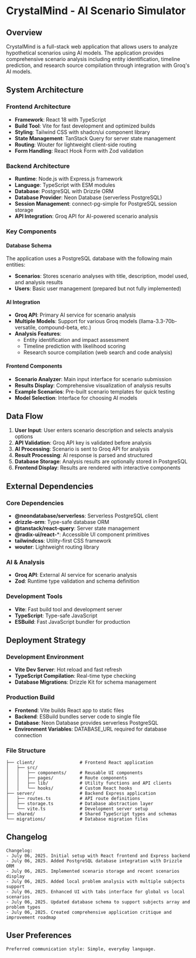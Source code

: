 # CrystalMind - AI Scenario Simulator

## Overview

CrystalMind is a full-stack web application that allows users to analyze hypothetical scenarios using AI models. The application provides comprehensive scenario analysis including entity identification, timeline prediction, and research source compilation through integration with Groq's AI models.

## System Architecture

### Frontend Architecture
- **Framework**: React 18 with TypeScript
- **Build Tool**: Vite for fast development and optimized builds
- **Styling**: Tailwind CSS with shadcn/ui component library
- **State Management**: TanStack Query for server state management
- **Routing**: Wouter for lightweight client-side routing
- **Form Handling**: React Hook Form with Zod validation

### Backend Architecture
- **Runtime**: Node.js with Express.js framework
- **Language**: TypeScript with ESM modules
- **Database**: PostgreSQL with Drizzle ORM
- **Database Provider**: Neon Database (serverless PostgreSQL)
- **Session Management**: connect-pg-simple for PostgreSQL session storage
- **API Integration**: Groq API for AI-powered scenario analysis

### Key Components

#### Database Schema
The application uses a PostgreSQL database with the following main entities:
- **Scenarios**: Stores scenario analyses with title, description, model used, and analysis results
- **Users**: Basic user management (prepared but not fully implemented)

#### AI Integration
- **Groq API**: Primary AI service for scenario analysis
- **Multiple Models**: Support for various Groq models (llama-3.3-70b-versatile, compound-beta, etc.)
- **Analysis Features**: 
  - Entity identification and impact assessment
  - Timeline prediction with likelihood scoring
  - Research source compilation (web search and code analysis)

#### Frontend Components
- **Scenario Analyzer**: Main input interface for scenario submission
- **Results Display**: Comprehensive visualization of analysis results
- **Example Scenarios**: Pre-built scenario templates for quick testing
- **Model Selection**: Interface for choosing AI models

## Data Flow

1. **User Input**: User enters scenario description and selects analysis options
2. **API Validation**: Groq API key is validated before analysis
3. **AI Processing**: Scenario is sent to Groq API for analysis
4. **Result Processing**: AI response is parsed and structured
5. **Database Storage**: Analysis results are optionally stored in PostgreSQL
6. **Frontend Display**: Results are rendered with interactive components

## External Dependencies

### Core Dependencies
- **@neondatabase/serverless**: Serverless PostgreSQL client
- **drizzle-orm**: Type-safe database ORM
- **@tanstack/react-query**: Server state management
- **@radix-ui/react-***: Accessible UI component primitives
- **tailwindcss**: Utility-first CSS framework
- **wouter**: Lightweight routing library

### AI & Analysis
- **Groq API**: External AI service for scenario analysis
- **Zod**: Runtime type validation and schema definition

### Development Tools
- **Vite**: Fast build tool and development server
- **TypeScript**: Type-safe JavaScript
- **ESBuild**: Fast JavaScript bundler for production

## Deployment Strategy

### Development Environment
- **Vite Dev Server**: Hot reload and fast refresh
- **TypeScript Compilation**: Real-time type checking
- **Database Migrations**: Drizzle Kit for schema management

### Production Build
- **Frontend**: Vite builds React app to static files
- **Backend**: ESBuild bundles server code to single file
- **Database**: Neon Database provides serverless PostgreSQL
- **Environment Variables**: DATABASE_URL required for database connection

### File Structure
```
├── client/                 # Frontend React application
│   ├── src/
│   │   ├── components/     # Reusable UI components
│   │   ├── pages/          # Route components
│   │   ├── lib/            # Utility functions and API clients
│   │   └── hooks/          # Custom React hooks
├── server/                 # Backend Express application
│   ├── routes.ts           # API route definitions
│   ├── storage.ts          # Database abstraction layer
│   └── vite.ts             # Development server setup
├── shared/                 # Shared TypeScript types and schemas
└── migrations/             # Database migration files
```

## Changelog

```
Changelog:
- July 06, 2025. Initial setup with React frontend and Express backend
- July 06, 2025. Added PostgreSQL database integration with Drizzle ORM
- July 06, 2025. Implemented scenario storage and recent scenarios display
- July 06, 2025. Added local problem analysis with multiple subjects support
- July 06, 2025. Enhanced UI with tabs interface for global vs local scenarios
- July 06, 2025. Updated database schema to support subjects array and problem types
- July 06, 2025. Created comprehensive application critique and improvement roadmap
```

## User Preferences

```
Preferred communication style: Simple, everyday language.
```